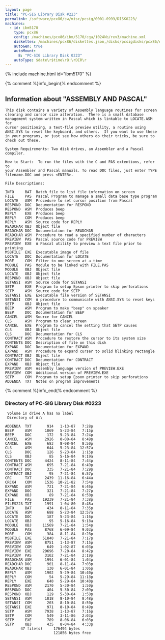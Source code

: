 ```yaml
---
layout: page
title: "PC-SIG Library Disk #223"
permalink: /software/pcx86/sw/misc/pcsig/0001-0999/DISK0223/
machines:
  - id: ibm5170
    type: pcx86
    config: /machines/pcx86/ibm/5170/cga/1024kb/rev3/machine.xml
    diskettes: /machines/pcx86/diskettes.json,/disks/pcsigdisks/pcx86/diskettes.json
    autoGen: true
    autoMount:
      B: "PC-SIG Library Disk 0223"
    autoType: $date\r$time\rB:\rDIR\r
---
```


{% include machine.html id="ibm5170" %}

{% comment %}info_begin{% endcomment %}

## Information about "ASSEMBLY AND PASCAL"

    This disk contains a variety of Assembly language routines for screen
    clearing and cursor size alteration.  There is a small database
    management system written in Pascal which is linkable to LOCATE.ASM for
    cursor positioning, a text-file preview utility, a routine using
    ANSI.SYS to reset the keyboard, and others.  If you want to use these
    in your programs, or just see how others do their tricks, be sure to
    check out these.
    
    System Requirements: Two disk drives, an Assembler and a Pascal
    compiler.
    
    How to Start:  To run the files with the C and PAS extentions, refer to
    your Assembler and Pascal manuals. To read DOC files, just enter TYPE
    filename.DOC and press <ENTER>.
    
    File Descriptions:
    
    INFO     BAT  Batch file to list file information on screen
    FILE     PAS  Pascal Program to manage a small data base type program
    LOCATE   ASM  Procedure to set cursor position from Pascal
    RESPOND  DOC  Documentation for RESPOND
    RESPOND  ASM  Produces beep
    REPLY    EXE  Produces beep
    REPLY    COM  Produces beep
    REPLY    ASM  Source code for REPLY
    READCHAR OBJ  Object file
    READCHAR DOC  Documentation for READCHAR
    READCHAR ASM  Procedure to read a specified number of characters
    PREVIEW  PAS  Pascal source code for PREVIEW
    PREVIEW  EXE  A Pascal utility to preview a text file prior to printing
    MSBFILE  EXE  Executable image of file
    LOCATE   DOC  Documentation for LOCATE
    MORE     COM  Filter to one screen at a time
    MODULE   PAS  Module to be linked with FILE.PAS
    MODULE   OBJ  Object file
    LOCATE   OBJ  Object file
    RESPOND  OBJ  Object file
    SETANSI  ASM  Source code for SETANSI
    SETP     EXE  Program to setup Epson printer to skip perforations
    SETP     ASM  Source code for SETP
    SETANSI  EXE  Executable file version of SETANSI
    SETANSI  COM  A procedure to communicate with ANSI.SYS to reset keys
    SETP     OBJ  Object file
    BEEP     ASM  Program to make "beep" on speaker
    BEEP     DOC  Documentation for BEEP
    CANCEL   ASM  Source for CANCEL
    CLS      ASM  Program to clear screen
    CANCEL   EXE  Program to cancel the setting that SETP causes
    CLS      OBJ  Object file
    CLS      DOC  Documentation for CLS
    CONTRACT ASM  Procedure to restore the cursor to its system size
    CONTENTS DOC  Description of file on this disk
    EXPAND   DOC  Documentation for EXPAND
    EXPAND   ASM  Procedure to expand curser to solid blinking rectangle
    CONTRACT OBJ  Object file
    CONTRACT DOC  Documentation for CONTRACT
    EXPAND   OBJ  Object file
    PREVIEW  ASM  Assembly language version of PREVIEW.EXE
    PREVIEW  COM  Additional version of PREVIEW.EXE
    SETP     COM  Program to setup Epson printer to skip perforations
    ADDENDA  TXT  Notes on program improvements
{% comment %}info_end{% endcomment %}


### Directory of PC-SIG Library Disk #0223

     Volume in drive A has no label
     Directory of A:\

    ADDENDA  TXT       914   1-13-87   7:28p
    BEEP     ASM      1869   5-23-84   7:15p
    BEEP     DOC       172   5-23-84   7:24p
    CANCEL   ASM      2926   8-08-84   8:49p
    CANCEL   EXE       683   8-08-84   8:50p
    CLS      ASM       644   5-23-84  12:57a
    CLS      DOC       126   5-23-84   1:15p
    CLS      OBJ        85   5-16-84   9:19a
    CONTENTS DOC      4424   8-11-84   7:44p
    CONTRACT ASM       695   7-21-84   6:49p
    CONTRACT DOC       335   7-21-84   7:29p
    CONTRACT OBJ        95   7-21-84   6:57p
    CRC      TXT      2439  11-16-84   6:44a
    CRCK4    COM      1536  10-21-82   7:54p
    EXPAND   ASM       721   7-21-84   6:46p
    EXPAND   DOC       321   7-21-84   7:27p
    EXPAND   OBJ        89   7-21-84   6:50p
    FILE     PAS     19239   7-21-84   7:38p
    FILES223 TXT      1991   1-04-80   8:48a
    INFO     BAT       434   8-11-84   7:35p
    LOCATE   ASM       688   5-23-84  12:57a
    LOCATE   DOC       187   5-23-84   1:16p
    LOCATE   OBJ        95   5-16-84   9:18a
    MODULE   OBJ     11569   7-21-84   1:54p
    MODULE   PAS      8768   6-09-84   9:03p
    MORE     COM       384   8-11-84   8:28p
    MSBFILE  EXE     51840   7-21-84   7:17p
    PREVIEW  ASM      8751   1-13-87   7:15p
    PREVIEW  COM       649   1-02-87   6:03p
    PREVIEW  EXE     29696   7-20-84   8:42p
    PREVIEW  PAS      3102   7-21-84   2:19p
    READCHAR ASM      1994   6-01-84   1:04p
    READCHAR DOC       901   8-11-84   7:03p
    READCHAR OBJ       130   6-01-84   1:06p
    REPLY    ASM      1902   5-29-84  10:40p
    REPLY    COM        54   5-29-84  11:18p
    REPLY    EXE       640   5-29-84  10:40p
    RESPOND  ASM      2170   5-30-84   1:50p
    RESPOND  DOC       404   5-30-84   2:09p
    RESPOND  OBJ       129   5-30-84   1:50p
    SETANSI  ASM      1818   8-10-84   8:48p
    SETANSI  COM       203   8-10-84   8:50p
    SETANSI  EXE       971   8-10-84   8:49p
    SETP     ASM      7938   1-13-87   7:16p
    SETP     COM       549   3-11-86   2:03p
    SETP     EXE       789   8-06-84   6:03p
    SETP     OBJ       435   8-04-84   4:33p
           47 file(s)     176494 bytes
                          121856 bytes free
